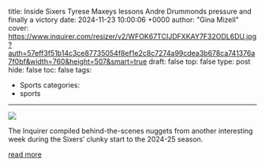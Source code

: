title: Inside Sixers Tyrese Maxeys lessons Andre Drummonds pressure and finally a victory
date: 2024-11-23 10:00:06 +0000
author: "Gina Mizell"
cover: https://www.inquirer.com/resizer/v2/WFOK67TCIJDFXKAY7F32ODL6DU.jpg?auth=57eff3f51b14c3ce87735054f8ef1e2c8c7274a99cdea3b678ca741376a7f0bf&width=760&height=507&smart=true
draft: false
top: false
type: post
hide: false
toc: false
tags:
  - Sports
categories:
  - sports
---

![](https://www.inquirer.com/resizer/v2/WFOK67TCIJDFXKAY7F32ODL6DU.jpg?auth=57eff3f51b14c3ce87735054f8ef1e2c8c7274a99cdea3b678ca741376a7f0bf&width=760&height=507&smart=true)

The Inquirer compiled behind-the-scenes nuggets from another interesting week during the Sixers’ clunky start to the 2024-25 season.

[read more](https://www.inquirer.com/sixers/sixers-tyrese-maxey-jared-mccain-joel-embiid-nick-nurse-miami-heat-memphis-grizzlies-brooklyn-nets-20241123.html)
